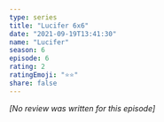 ```yaml
---
type: series
title: "Lucifer 6x6"
date: "2021-09-19T13:41:30"
name: "Lucifer"
season: 6
episode: 6
rating: 2
ratingEmoji: "⭐️⭐️"
share: false
---
```


_[No review was written for this episode]_
